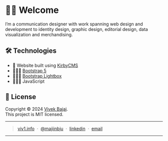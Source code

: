 ﻿# 👋🏾 Welcome
I’m a communication designer with work spanning web design and development to identity design, graphic design, editorial design, data visualization and merchandising.

## 🛠️ Technologies
-  🧱 Website built using [KirbyCMS](https://getkirby.com)
-  👨🏾‍🎨 [Bootstrap 5](https://getbootstrap.com)
-  👨🏾‍💻 [Bootstrap Lightbox](https://ashleydw.github.io/lightbox/)
-  👷🏾‍♂️ JavaScript

## 🪪 License
Copyright © 2024 [Vivek Bajaj](https://github.com/majiinbju).  
This project is MIT licensed.

---
> [viv1.info](https://www.viv1.info) &nbsp;&middot;&nbsp;
> [@majiinbju](https://github.com/majiinbju) &nbsp;&middot;&nbsp;
> [linkedin](https://www.linkedin.com/in/vivek-bajaj) &nbsp;&middot;&nbsp;
> [email](mailto:vivekbajaj14@gmail.com)
---

